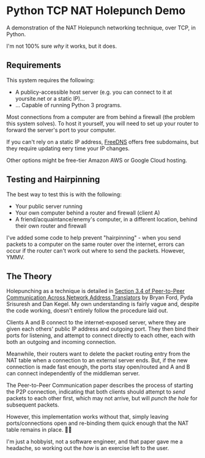 # Python TCP NAT Holepunch Demo

A demonstration of the NAT Holepunch networking technique, over TCP, in Python.

I'm not 100% sure *why* it works, but it does.


## Requirements

This system requires the following:
* A publicy-accessible host server (e.g. you can connect to it at yoursite.net or a static IP)...
* ... Capable of running Python 3 programs.

Most connections from a computer are from behind a firewall (the problem this system solves). To host it yourself, you will need to set up your router to forward the server's port to your computer.

If you can't rely on a static IP address, [FreeDNS](https://freedns.afraid.org/) offers free subdomains, but they require updating eery time your IP changes.

Other options might be free-tier Amazon AWS or Google Cloud hosting.


## Testing and Hairpinning

The best way to test this is with the following:
* Your public server running
* Your own computer behind a router and firewall (client A)
* A friend/acquaintance/enemy's computer, in a different location, behind their own router and firewall

I've added some code to help prevent "hairpinning" - when you send packets to a computer on the same router over the internet, errors can occur if the router can't work out where to send the packets. However, YMMV.


## The Theory

Holepunching as a technique is detailed in [Section 3.4 of Peer-to-Peer Communication Across Network Address Translators](https://bford.info/pub/net/p2pnat/#SECTION00034000000000000000) by Bryan Ford, Pyda Srisuresh and Dan Kegel. My own understanding is fairly vague and, despite the code working, doesn't entirely follow the procedure laid out.

Clients A and B connect to the internet-exposed server, where they are given each others' public IP address and outgoing port. They then bind their ports for listening, and attempt to connect directly to each other, each with both an outgoing and incoming connection.

Meanwhile, their routers want to delete the packet routing entry from the NAT table when a connection to an external server ends. But, if the new connection is made fast enough, the ports stay open/routed and A and B can connect independently of the middleman server.

The Peer-to-Peer Communication paper describes the process of starting the P2P connection, indicating that both clients should attempt to *send* packets to each other first, which may not arrive, but will *punch the hole* for subsequent packets.

However, this implementation works without that, simply leaving ports/connections open and re-binding them quick enough that the NAT table remains in place. 🤷‍♂️

I'm just a hobbyist, not a software engineer, and that paper gave me a headache, so working out the *how* is an exercise left to the user.
